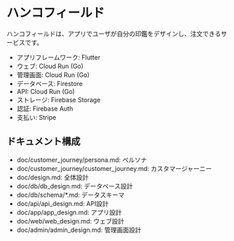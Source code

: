 # ハンコフィールド

ハンコフィールドは、アプリでユーザが自分の印鑑をデザインし、注文できるサービスです。

- アプリフレームワーク: Flutter
- ウェブ: Cloud Run (Go)
- 管理画面: Cloud Run (Go)
- データベース: Firestore
- API: Cloud Run (Go)
- ストレージ: Firebase Storage
- 認証: Firebase Auth
- 支払い: Stripe

## ドキュメント構成

- doc/customer_journey/persona.md: ペルソナ
- doc/customer_journey/customer_journey.md: カスタマージャーニー
- doc/design.md: 全体設計
- doc/db/db_design.md: データベース設計
- doc/db/schema/*.md: データスキーマ
- doc/api/api_design.md: API設計
- doc/app/app_design.md: アプリ設計
- doc/web/web_design.md: ウェブ設計
- doc/admin/admin_design.md: 管理画面設計
